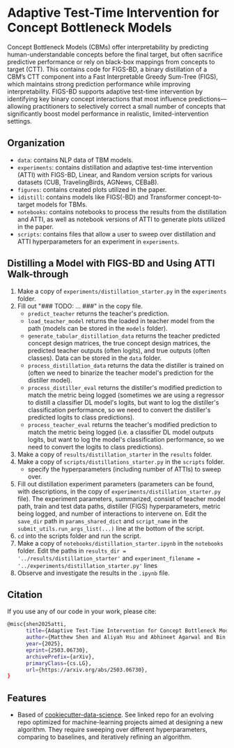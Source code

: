 # Adaptive Test-Time Intervention for Concept Bottleneck Models

Concept Bottleneck Models (CBMs) offer interpretability by predicting human-understandable concepts before the final target, but often sacrifice predictive performance or rely on black-box  mappings from concepts to target (CTT). This contains code for FIGS-BD, a binary distillation of a CBM’s CTT component into a Fast Interpretable Greedy Sum-Tree (FIGS), which maintains strong prediction performance while improving interpretability. FIGS-BD supports adaptive test-time intervention by identifying key binary concept interactions that most influence predictions—allowing practitioners to selectively correct a small number of concepts that significantly boost model performance in realistic, limited-intervention settings.

## Organization
- `data`: contains NLP data of TBM models.
- `experiments`: contains distillation and adaptive test-time intervention (ATTI) with FIGS-BD, Linear, and Random version scripts for various datasets (CUB, TravelingBirds, AGNews, CEBaB).
- `figures`: contains created plots utilized in the paper.
- `idistill`: contains models like FIGS(-BD) and Transformer concept-to-target models for TBMs.
- `notebooks`: contains notebooks to process the results from the distillation and ATTI, as well as notebook versions of ATTI to generate plots utilized in the paper.
- `scripts`: contains files that allow a user to sweep over distillation and ATTI hyperparameters for an experiment in `experiments`.

## Distilling a Model with FIGS-BD and Using ATTI Walk-through
1. Make a copy of `experiments/distillation_starter.py` in the `experiments` folder.
2. Fill out "### TODO: ... ###" in the copy file.
    - `predict_teacher` returns the teacher's prediction.
    - `load_teacher_model` returns the loaded in teacher model from the path (models can be stored in the `models` folder).
    -  `generate_tabular_distillation_data` returns the teacher predicted concept design matrices, the true concept design matrices, the predicted teacher outputs (often logits), and true outputs (often classes). Data can be stored in the `data` folder.
    - `process_distillation_data` returns the data the distiller is trained on (often we need to binarize the teacher model's prediction for the distiller model).
    - `process_distiller_eval` returns the distiller's modified prediction to match the metric being logged (sometimes we are using a regressor to distill a classifier DL model's logits, but want to log the distiller's classification performance, so we need to convert the distiller's predicted logits to class predictions).
    - `process_teacher_eval` returns the teacher's modified prediction to match the metric being logged (i.e. a classifier DL model outputs logits, but want to log the model's classification performance, so we need to convert the logits to class predictions).
3. Make a copy of `results/distillation_starter` in the `results` folder.
4. Make a copy of `scripts/distillations_starter.py` in the `scripts` folder.
    - specify the hyperparameters (including number of ATTIs) to sweep over.
5. Fill out distillation experiment parameters (parameters can be found, with descriptions, in the copy of `experiments/distillation_starter.py` file). The experiment parameters, summarized, consist of teacher model path, train and test data paths, distiller (FIGS) hyperparameters, metric being logged, and number of interactions to intervene on. Edit the `save_dir` path in `params_shared_dict` and `script_name` in the `submit_utils.run_args_list(...)` line at the bottom of the script.
6. `cd` into the scripts folder and run the script.
7. Make a copy of `notebooks/distillation_starter.ipynb` in the `notebooks` folder. Edit the paths in `results_dir = '../results/distillation_starter'` and `experiment_filename = '../experiments/distillation_starter.py'` lines
8. Observe and investigate the results in the `.ipynb` file.

## Citation
If you use any of our code in your work, please cite:
```bash
@misc{shen2025atti,
      title={Adaptive Test-Time Intervention for Concept Bottleneck Models}, 
      author={Matthew Shen and Aliyah Hsu and Abhineet Agarwal and Bin Yu},
      year={2025},
      eprint={2503.06730},
      archivePrefix={arXiv},
      primaryClass={cs.LG},
      url={https://arxiv.org/abs/2503.06730}, 
}
```

## Features
- Based of [cookiecutter-data-science](https://github.com/drivendata/cookiecutter-data-science). See linked repo for an evolving repo optimized for machine-learning projects aimed at designing a new algorithm. They require sweeping over different hyperparameters, comparing to baselines, and iteratively refining an algorithm.
